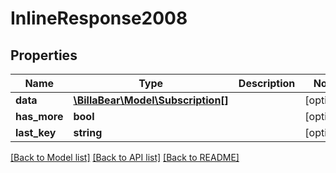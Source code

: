# InlineResponse2008

## Properties
Name | Type | Description | Notes
------------ | ------------- | ------------- | -------------
**data** | [**\BillaBear\Model\Subscription[]**](Subscription.md) |  | [optional] 
**has_more** | **bool** |  | [optional] 
**last_key** | **string** |  | [optional] 

[[Back to Model list]](../../README.md#documentation-for-models) [[Back to API list]](../../README.md#documentation-for-api-endpoints) [[Back to README]](../../README.md)

